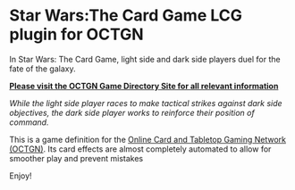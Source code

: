 ﻿Star Wars:The Card Game LCG plugin for OCTGN
=========================
In Star Wars: The Card Game, light side and dark side players duel for the fate of the galaxy.

**[Please visit the OCTGN Game Directory Site for all relevant information](http://octgn.gamersjudgement.com/wordpress/swlcg/)**

*While the light side player races to make tactical strikes against dark side objectives, the dark side player works to reinforce their position of command.*

This is a game definition for the [Online Card and Tabletop Gaming Network (OCTGN)](http://octgn.net). Its card effects are almost completely automated to allow for smoother play and prevent mistakes

Enjoy!
